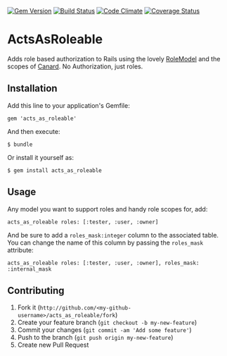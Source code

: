 [![Gem Version](https://badge.fury.io/rb/acts_as_roleable.png)](http://badge.fury.io/rb/acts_as_roleable)
[![Build Status](https://travis-ci.org/elsom25/acts_as_roleable.png?branch=master)](https://travis-ci.org/elsom25/acts_as_roleable)
[![Code Climate](https://codeclimate.com/github/elsom25/acts_as_roleable.png)](https://codeclimate.com/github/elsom25/acts_as_roleable)
[![Coverage Status](https://coveralls.io/repos/elsom25/acts_as_roleable/badge.png)](https://coveralls.io/r/elsom25/acts_as_roleable)

# ActsAsRoleable

Adds role based authorization to Rails using the lovely [RoleModel](https://github.com/martinrehfeld/role_model) and the scopes of [Canard](https://github.com/james2m/canard). No Authorization, just roles.

## Installation

Add this line to your application's Gemfile:

    gem 'acts_as_roleable'

And then execute:

    $ bundle

Or install it yourself as:

    $ gem install acts_as_roleable

## Usage

Any model you want to support roles and handy role scopes for, add:

    acts_as_roleable roles: [:tester, :user, :owner]

And be sure to add a `roles_mask:integer` column to the associated table. You can change the name of this column by passing the `roles_mask` attribute:

    acts_as_roleable roles: [:tester, :user, :owner], roles_mask: :internal_mask

## Contributing

1. Fork it (`http://github.com/<my-github-username>/acts_as_roleable/fork`)
2. Create your feature branch (`git checkout -b my-new-feature`)
3. Commit your changes (`git commit -am 'Add some feature'`)
4. Push to the branch (`git push origin my-new-feature`)
5. Create new Pull Request
